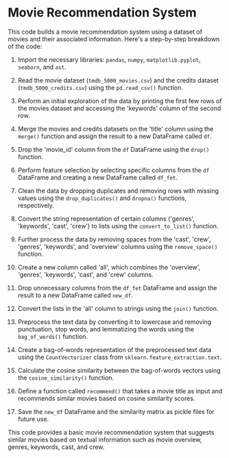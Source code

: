 # Movie Recommendation System

This code builds a movie recommendation system using a dataset of movies and their associated information. Here's a step-by-step breakdown of the code:

1. Import the necessary libraries: `pandas`, `numpy`, `matplotlib.pyplot`, `seaborn`, and `ast`.

2. Read the movie dataset (`tmdb_5000_movies.csv`) and the credits dataset (`tmdb_5000_credits.csv`) using the `pd.read_csv()` function.

3. Perform an initial exploration of the data by printing the first few rows of the movies dataset and accessing the 'keywords' column of the second row.

4. Merge the movies and credits datasets on the 'title' column using the `merge()` function and assign the result to a new DataFrame called `df`.

5. Drop the 'movie_id' column from the `df` DataFrame using the `drop()` function.

6. Perform feature selection by selecting specific columns from the `df` DataFrame and creating a new DataFrame called `df_fet`.

7. Clean the data by dropping duplicates and removing rows with missing values using the `drop_duplicates()` and `dropna()` functions, respectively.

8. Convert the string representation of certain columns ('genres', 'keywords', 'cast', 'crew') to lists using the `convert_to_list()` function.

9. Further process the data by removing spaces from the 'cast', 'crew', 'genres', 'keywords', and 'overview' columns using the `remove_space()` function.

10. Create a new column called 'all', which combines the 'overview', 'genres', 'keywords', 'cast', and 'crew' columns.

11. Drop unnecessary columns from the `df_fet` DataFrame and assign the result to a new DataFrame called `new_df`.

12. Convert the lists in the 'all' column to strings using the `join()` function.

13. Preprocess the text data by converting it to lowercase and removing punctuation, stop words, and lemmatizing the words using the `bag_of_words()` function.

14. Create a bag-of-words representation of the preprocessed text data using the `CountVectorizer` class from `sklearn.feature_extraction.text`.

15. Calculate the cosine similarity between the bag-of-words vectors using the `cosine_similarity()` function.

16. Define a function called `recommend()` that takes a movie title as input and recommends similar movies based on cosine similarity scores.

17. Save the `new_df` DataFrame and the similarity matrix as pickle files for future use.

This code provides a basic movie recommendation system that suggests similar movies based on textual information such as movie overview, genres, keywords, cast, and crew.
